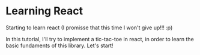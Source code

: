 # Learning React
Starting to learn react (I promisse that this time I won't give up!!! :p) 

In this tutorial, I'll try to implement a tic-tac-toe in react, in order to learn the basic fundaments of this library. Let's start!
